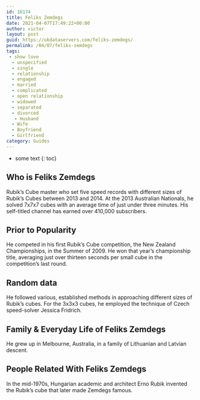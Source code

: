 ```yaml
---
id: 16174
title: Feliks Zemdegs
date: 2021-04-07T17:49:22+00:00
author: victor
layout: post
guid: https://ukdataservers.com/feliks-zemdegs/
permalink: /04/07/feliks-zemdegs
tags:
 - show love
  - unspecified
  - single
  - relationship
  - engaged
  - married
  - complicated
  - open relationship
  - widowed
  - separated
  - divorced
   - Husband
  - Wife
  - Boyfriend
  - Girlfriend
category: Guides
---
```


* some text
{: toc}


## Who is Feliks Zemdegs



Rubik&#8217;s Cube master who set five speed records with different sizes of Rubik&#8217;s Cubes between 2013 and 2014. At the 2013 Australian Nationals, he solved 7x7x7 cubes with an average time of just under three minutes. His self-titled channel has earned over 410,000 subscribers. 

                
                
                
## Prior to Popularity



He competed in his first Rubik&#8217;s Cube competition, the New Zealand Championships, in the Summer of 2009. He won that year&#8217;s championship title, averaging just over thirteen seconds per small cube in the competition&#8217;s last round.

                
                
                
## Random data



He followed various, established methods in approaching different sizes of Rubik&#8217;s cubes. For the 3x3x3 cubes, he employed the technique of Czech speed-solver Jessica Fridrich.

                
                
                
## Family & Everyday Life of Feliks Zemdegs



He grew up in Melbourne, Australia, in a family of Lithuanian and Latvian descent.

                
                
                
## People Related With Feliks Zemdegs



In the mid-1970s, Hungarian academic and architect Erno Rubik invented the Rubik&#8217;s cube that later made Zemdegs famous.

                
              
            
          
          
          